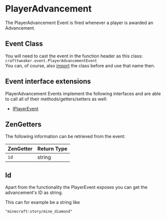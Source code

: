 # PlayerAdvancement

The PlayerAdvancement Event is fired whenever a player is awarded an Advancement.  

## Event Class
You will need to cast the event in the function header as this class:  
`crafttweaker.event.PlayerAdvancementEvent`  
You can, of course, also [import](/AdvancedFunctions/Import/) the class before and use that name then.

## Event interface extensions
PlayerAdvancement Events implement the following interfaces and are able to call all of their methods/getters/setters as well:

- [IPlayerEvent](/Vanilla/Events/Events/IPlayerEvent/)



## ZenGetters
The following information can be retrieved from the event:

| ZenGetter        | Return Type  |
|------------------|--------------|
| `id`             | string       |


## Id

Apart from the functionality the PlayerEvent exposes you can get the advancement's ID as string.

This can for example be a string like
```zenscript
"minecraft:story/mine_diamond"
```